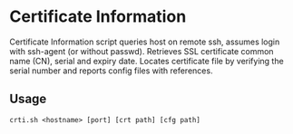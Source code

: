 # Certificate Information

Certificate Information script queries host on remote ssh, assumes login with ssh-agent (or without passwd). Retrieves SSL certificate common name (CN), serial and expiry date. Locates certificate file by verifying the serial number and reports config files with references.

## Usage
```
crti.sh <hostname> [port] [crt path] [cfg path]
```
